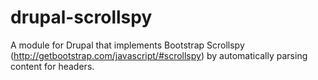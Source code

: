 # drupal-scrollspy
A module for Drupal that implements Bootstrap Scrollspy (http://getbootstrap.com/javascript/#scrollspy) by automatically parsing content for headers.
